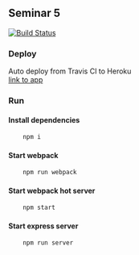 ## Seminar 5

[![Build Status](https://travis-ci.org/vladpereskokov/BMSTU_Graphics.svg?branch=deploy)](https://travis-ci.org/vladpereskokov/BMSTU_Graphics)  

### Deploy
Auto deploy from Travis CI to Heroku  
[link to app](https://bmstu-graphics.herokuapp.com)

### Run
#### Install dependencies
```bash
    npm i
```

#### Start webpack
```bash
    npm run webpack
```

#### Start webpack hot server
```bash
    npm start
```

#### Start express server
```bash
    npm run server
```
